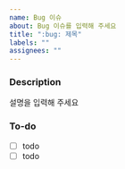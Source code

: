 ```yaml
---
name: Bug 이슈
about: Bug 이슈를 입력해 주세요
title: ":bug: 제목"
labels: ""
assignees: ""
---
```


### Description

설명을 입력해 주세요

### To-do

- [ ] todo
- [ ] todo
